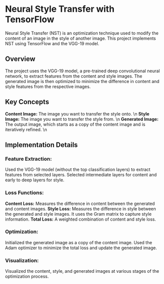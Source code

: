 # Neural Style Transfer with TensorFlow
Neural Style Transfer (NST) is an optimization technique used to modify the content of an image in the style of another image. This project implements NST using TensorFlow and the VGG-19 model.

## Overview
The project uses the VGG-19 model, a pre-trained deep convolutional neural network, to extract features from the content and style images. The generated image is then optimized to minimize the difference in content and style features from the respective images.

## Key Concepts
**Content Image:** The image you want to transfer the style onto. \n
**Style Image:** The image you want to transfer the style from. \n
**Generated Image:** The output image, which starts as a copy of the content image and is iteratively refined. \n

## Implementation Details
### Feature Extraction:

Used the VGG-19 model (without the top classification layers) to extract features from selected layers.
Selected intermediate layers for content and early to deep layers for style.

### Loss Functions:

**Content Loss:** Measures the difference in content between the generated and content images.
**Style Loss:** Measures the difference in style between the generated and style images. It uses the Gram matrix to capture style information.
**Total Loss:** A weighted combination of content and style loss.

### Optimization:

Initialized the generated image as a copy of the content image.
Used the Adam optimizer to minimize the total loss and update the generated image.

### Visualization:
Visualized the content, style, and generated images at various stages of the optimization process.
